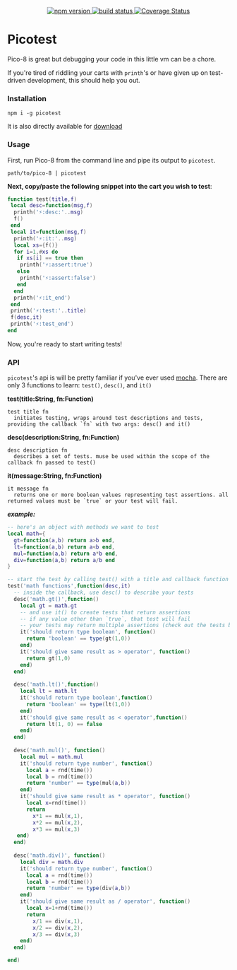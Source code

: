 <p align="center">
  <a href="http://badge.fury.io/js/picotest">
    <img alt="npm version" src="https://badge.fury.io/js/picotest.svg" />
  </a>
  <a href="https://travis-ci.org/jozanza/picotest">
    <img alt="build status" src="https://travis-ci.org/jozanza/picotest.svg" />
  </a>
  <a href='https://coveralls.io/github/jozanza/picotest?branch=master'>
    <img src='https://coveralls.io/repos/jozanza/picotest/badge.svg?branch=master&service=github' alt='Coverage Status' />
  </a>
</p>

# Picotest

Pico-8 is great but debugging your code in this little vm can be a chore.

If you're tired of riddling your carts with `printh`'s or have given up on test-driven development, this should help you out.

### Installation

    npm i -g picotest

It is also directly available for [download](https://...)

### Usage

 First, run Pico-8 from the command line and pipe its output to `picotest`.
 
    path/to/pico-8 | picotest
 
 **Next, copy/paste the following snippet into the cart you wish to test**:

```lua 
function test(title,f)
 local desc=function(msg,f)
  printh('⚡:desc:'..msg)
  f()
 end
 local it=function(msg,f)
  printh('⚡:it:'..msg)
  local xs={f()}
  for i=1,#xs do
   if xs[i] == true then
    printh('⚡:assert:true')
   else
    printh('⚡:assert:false')
   end
  end
  printh('⚡:it_end')
 end 
 printh('⚡:test:'..title)
 f(desc,it)
 printh('⚡:test_end')
end
```

Now, you're ready to start writing tests!

### API

`picotest`'s api is will be pretty familiar if you've ever used [mocha](https://mochajs.org/). There are only 3 functions to learn: `test()`, `desc()`, and `it()`

**test(title:String, fn:Function)**

    test title fn
      initiates testing, wraps around test descriptions and tests, providing the callback `fn` with two args: desc() and it()
      
**desc(description:String, fn:Function)**

    desc description fn
      describes a set of tests. muse be used within the scope of the callback fn passed to test()
      
**it(message:String, fn:Function)**

    it message fn
      returns one or more boolean values representing test assertions. all returned values must be `true` or your test will fail.

***example:***
```lua
-- here's an object with methods we want to test 
local math={
  gt=function(a,b) return a>b end,
  lt=function(a,b) return a<b end,
  mul=function(a,b) return a*b end,
  div=function(a,b) return a/b end
}

-- start the test by calling test() with a title and callback function
test('math functions',function(desc,it)
  -- inside the callback, use desc() to describe your tests
  desc('math.gt()',function()
    local gt = math.gt
    -- and use it() to create tests that return assertions
    -- if any value other than `true`, that test will fail
    -- your tests may return multiple assertions (check out the tests below)
    it('should return type boolean', function()
      return 'boolean' == type(gt(1,0))
    end)
    it('should give same result as > operator', function()
      return gt(1,0)
    end)
  end)
 
  desc('math.lt()',function()
    local lt = math.lt
    it('should return type boolean',function()
      return 'boolean' == type(lt(1,0))
    end)
    it('should give same result as < operator',function()
      return lt(1, 0) == false
    end)
  end)
 
  desc('math.mul()', function()
    local mul = math.mul
    it('should return type number', function()
      local a = rnd(time())
      local b = rnd(time())
      return 'number' == type(mul(a,b))
    end)
    it('should give same result as * operator', function()
      local x=rnd(time())
      return
        x*1 == mul(x,1),
        x*2 == mul(x,2),
        x*3 == mul(x,3)
   end)
  end)
 
  desc('math.div()', function()
    local div = math.div
    it('should return type number', function()
      local a = rnd(time())
      local b = rnd(time())
      return 'number' == type(div(a,b))
    end)
    it('should give same result as / operator', function()
      local x=1+rnd(time())
      return
        x/1 == div(x,1),
        x/2 == div(x,2),
        x/3 == div(x,3)
    end)
  end)

end)
```


